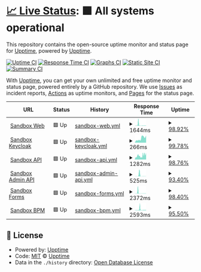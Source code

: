 # [📈 Live Status](https://app3.aot-technologies.com): <!--live status--> **🟩 All systems operational**

This repository contains the open-source uptime monitor and status page for [Upptime](https://upptime.js.org), powered by [Upptime](https://github.com/upptime/upptime).

[![Uptime CI](https://github.com/AOT-Technologies/forms-flow-ai/workflows/Uptime%20CI/badge.svg)](https://github.com/AOT-Technologies/forms-flow-ai/actions?query=workflow%3A%22Uptime+CI%22)
[![Response Time CI](https://github.com/AOT-Technologies/forms-flow-ai/workflows/Response%20Time%20CI/badge.svg)](https://github.com/AOT-Technologies/forms-flow-ai/actions?query=workflow%3A%22Response+Time+CI%22)
[![Graphs CI](https://github.com/AOT-Technologies/forms-flow-ai/workflows/Graphs%20CI/badge.svg)](https://github.com/AOT-Technologies/forms-flow-ai/actions?query=workflow%3A%22Graphs+CI%22)
[![Static Site CI](https://github.com/AOT-Technologies/forms-flow-ai/workflows/Static%20Site%20CI/badge.svg)](https://github.com/AOT-Technologies/forms-flow-ai/actions?query=workflow%3A%22Static+Site+CI%22)
[![Summary CI](https://github.com/AOT-Technologies/forms-flow-ai/workflows/Summary%20CI/badge.svg)](https://github.com/AOT-Technologies/forms-flow-ai/actions?query=workflow%3A%22Summary+CI%22)

With [Upptime](https://upptime.js.org), you can get your own unlimited and free uptime monitor and status page, powered entirely by a GitHub repository. We use [Issues](https://github.com/upptime/upptime/issues) as incident reports, [Actions](https://github.com/AOT-Technologies/forms-flow-ai/actions) as uptime monitors, and [Pages](https://app3.aot-technologies.com) for the status page.

<!--start: status pages-->
<!-- This summary is generated by Upptime (https://github.com/upptime/upptime) -->
<!-- Do not edit this manually, your changes will be overwritten -->
<!-- prettier-ignore -->
| URL | Status | History | Response Time | Uptime |
| --- | ------ | ------- | ------------- | ------ |
| <img alt="" src="https://icons.duckduckgo.com/ip3/app3.aot-technologies.com.ico" height="13"> [Sandbox Web](https://app3.aot-technologies.com/tenant/formsflowai) | 🟩 Up | [sandbox-web.yml](https://github.com/AOT-Technologies/forms-flow-upptime/commits/HEAD/history/sandbox-web.yml) | <details><summary><img alt="Response time graph" src="./graphs/sandbox-web/response-time-week.png" height="20"> 1644ms</summary><br><a href="https://AOT-Technologies.github.io/forms-flow-upptime/history/sandbox-web"><img alt="Response time 879" src="https://img.shields.io/endpoint?url=https%3A%2F%2Fraw.githubusercontent.com%2FAOT-Technologies%2Fforms-flow-upptime%2FHEAD%2Fapi%2Fsandbox-web%2Fresponse-time.json"></a><br><a href="https://AOT-Technologies.github.io/forms-flow-upptime/history/sandbox-web"><img alt="24-hour response time 2624" src="https://img.shields.io/endpoint?url=https%3A%2F%2Fraw.githubusercontent.com%2FAOT-Technologies%2Fforms-flow-upptime%2FHEAD%2Fapi%2Fsandbox-web%2Fresponse-time-day.json"></a><br><a href="https://AOT-Technologies.github.io/forms-flow-upptime/history/sandbox-web"><img alt="7-day response time 1644" src="https://img.shields.io/endpoint?url=https%3A%2F%2Fraw.githubusercontent.com%2FAOT-Technologies%2Fforms-flow-upptime%2FHEAD%2Fapi%2Fsandbox-web%2Fresponse-time-week.json"></a><br><a href="https://AOT-Technologies.github.io/forms-flow-upptime/history/sandbox-web"><img alt="30-day response time 879" src="https://img.shields.io/endpoint?url=https%3A%2F%2Fraw.githubusercontent.com%2FAOT-Technologies%2Fforms-flow-upptime%2FHEAD%2Fapi%2Fsandbox-web%2Fresponse-time-month.json"></a><br><a href="https://AOT-Technologies.github.io/forms-flow-upptime/history/sandbox-web"><img alt="1-year response time 879" src="https://img.shields.io/endpoint?url=https%3A%2F%2Fraw.githubusercontent.com%2FAOT-Technologies%2Fforms-flow-upptime%2FHEAD%2Fapi%2Fsandbox-web%2Fresponse-time-year.json"></a></details> | <details><summary><a href="https://AOT-Technologies.github.io/forms-flow-upptime/history/sandbox-web">98.92%</a></summary><a href="https://AOT-Technologies.github.io/forms-flow-upptime/history/sandbox-web"><img alt="All-time uptime 97.24%" src="https://img.shields.io/endpoint?url=https%3A%2F%2Fraw.githubusercontent.com%2FAOT-Technologies%2Fforms-flow-upptime%2FHEAD%2Fapi%2Fsandbox-web%2Fuptime.json"></a><br><a href="https://AOT-Technologies.github.io/forms-flow-upptime/history/sandbox-web"><img alt="24-hour uptime 93.91%" src="https://img.shields.io/endpoint?url=https%3A%2F%2Fraw.githubusercontent.com%2FAOT-Technologies%2Fforms-flow-upptime%2FHEAD%2Fapi%2Fsandbox-web%2Fuptime-day.json"></a><br><a href="https://AOT-Technologies.github.io/forms-flow-upptime/history/sandbox-web"><img alt="7-day uptime 98.92%" src="https://img.shields.io/endpoint?url=https%3A%2F%2Fraw.githubusercontent.com%2FAOT-Technologies%2Fforms-flow-upptime%2FHEAD%2Fapi%2Fsandbox-web%2Fuptime-week.json"></a><br><a href="https://AOT-Technologies.github.io/forms-flow-upptime/history/sandbox-web"><img alt="30-day uptime 97.24%" src="https://img.shields.io/endpoint?url=https%3A%2F%2Fraw.githubusercontent.com%2FAOT-Technologies%2Fforms-flow-upptime%2FHEAD%2Fapi%2Fsandbox-web%2Fuptime-month.json"></a><br><a href="https://AOT-Technologies.github.io/forms-flow-upptime/history/sandbox-web"><img alt="1-year uptime 97.24%" src="https://img.shields.io/endpoint?url=https%3A%2F%2Fraw.githubusercontent.com%2FAOT-Technologies%2Fforms-flow-upptime%2FHEAD%2Fapi%2Fsandbox-web%2Fuptime-year.json"></a></details>
| <img alt="" src="https://icons.duckduckgo.com/ip3/iam3.aot-technologies.com.ico" height="13"> [Sandbox Keycloak](https://iam3.aot-technologies.com/auth/realms/multitenant-app3/.well-known/openid-configuration) | 🟩 Up | [sandbox-keycloak.yml](https://github.com/AOT-Technologies/forms-flow-upptime/commits/HEAD/history/sandbox-keycloak.yml) | <details><summary><img alt="Response time graph" src="./graphs/sandbox-keycloak/response-time-week.png" height="20"> 266ms</summary><br><a href="https://AOT-Technologies.github.io/forms-flow-upptime/history/sandbox-keycloak"><img alt="Response time 449" src="https://img.shields.io/endpoint?url=https%3A%2F%2Fraw.githubusercontent.com%2FAOT-Technologies%2Fforms-flow-upptime%2FHEAD%2Fapi%2Fsandbox-keycloak%2Fresponse-time.json"></a><br><a href="https://AOT-Technologies.github.io/forms-flow-upptime/history/sandbox-keycloak"><img alt="24-hour response time 306" src="https://img.shields.io/endpoint?url=https%3A%2F%2Fraw.githubusercontent.com%2FAOT-Technologies%2Fforms-flow-upptime%2FHEAD%2Fapi%2Fsandbox-keycloak%2Fresponse-time-day.json"></a><br><a href="https://AOT-Technologies.github.io/forms-flow-upptime/history/sandbox-keycloak"><img alt="7-day response time 266" src="https://img.shields.io/endpoint?url=https%3A%2F%2Fraw.githubusercontent.com%2FAOT-Technologies%2Fforms-flow-upptime%2FHEAD%2Fapi%2Fsandbox-keycloak%2Fresponse-time-week.json"></a><br><a href="https://AOT-Technologies.github.io/forms-flow-upptime/history/sandbox-keycloak"><img alt="30-day response time 449" src="https://img.shields.io/endpoint?url=https%3A%2F%2Fraw.githubusercontent.com%2FAOT-Technologies%2Fforms-flow-upptime%2FHEAD%2Fapi%2Fsandbox-keycloak%2Fresponse-time-month.json"></a><br><a href="https://AOT-Technologies.github.io/forms-flow-upptime/history/sandbox-keycloak"><img alt="1-year response time 449" src="https://img.shields.io/endpoint?url=https%3A%2F%2Fraw.githubusercontent.com%2FAOT-Technologies%2Fforms-flow-upptime%2FHEAD%2Fapi%2Fsandbox-keycloak%2Fresponse-time-year.json"></a></details> | <details><summary><a href="https://AOT-Technologies.github.io/forms-flow-upptime/history/sandbox-keycloak">99.78%</a></summary><a href="https://AOT-Technologies.github.io/forms-flow-upptime/history/sandbox-keycloak"><img alt="All-time uptime 97.59%" src="https://img.shields.io/endpoint?url=https%3A%2F%2Fraw.githubusercontent.com%2FAOT-Technologies%2Fforms-flow-upptime%2FHEAD%2Fapi%2Fsandbox-keycloak%2Fuptime.json"></a><br><a href="https://AOT-Technologies.github.io/forms-flow-upptime/history/sandbox-keycloak"><img alt="24-hour uptime 98.48%" src="https://img.shields.io/endpoint?url=https%3A%2F%2Fraw.githubusercontent.com%2FAOT-Technologies%2Fforms-flow-upptime%2FHEAD%2Fapi%2Fsandbox-keycloak%2Fuptime-day.json"></a><br><a href="https://AOT-Technologies.github.io/forms-flow-upptime/history/sandbox-keycloak"><img alt="7-day uptime 99.78%" src="https://img.shields.io/endpoint?url=https%3A%2F%2Fraw.githubusercontent.com%2FAOT-Technologies%2Fforms-flow-upptime%2FHEAD%2Fapi%2Fsandbox-keycloak%2Fuptime-week.json"></a><br><a href="https://AOT-Technologies.github.io/forms-flow-upptime/history/sandbox-keycloak"><img alt="30-day uptime 97.59%" src="https://img.shields.io/endpoint?url=https%3A%2F%2Fraw.githubusercontent.com%2FAOT-Technologies%2Fforms-flow-upptime%2FHEAD%2Fapi%2Fsandbox-keycloak%2Fuptime-month.json"></a><br><a href="https://AOT-Technologies.github.io/forms-flow-upptime/history/sandbox-keycloak"><img alt="1-year uptime 97.59%" src="https://img.shields.io/endpoint?url=https%3A%2F%2Fraw.githubusercontent.com%2FAOT-Technologies%2Fforms-flow-upptime%2FHEAD%2Fapi%2Fsandbox-keycloak%2Fuptime-year.json"></a></details>
| <img alt="" src="https://icons.duckduckgo.com/ip3/app3.aot-technologies.com.ico" height="13"> [Sandbox API](https://app3.aot-technologies.com/api/) | 🟩 Up | [sandbox-api.yml](https://github.com/AOT-Technologies/forms-flow-upptime/commits/HEAD/history/sandbox-api.yml) | <details><summary><img alt="Response time graph" src="./graphs/sandbox-api/response-time-week.png" height="20"> 1282ms</summary><br><a href="https://AOT-Technologies.github.io/forms-flow-upptime/history/sandbox-api"><img alt="Response time 784" src="https://img.shields.io/endpoint?url=https%3A%2F%2Fraw.githubusercontent.com%2FAOT-Technologies%2Fforms-flow-upptime%2FHEAD%2Fapi%2Fsandbox-api%2Fresponse-time.json"></a><br><a href="https://AOT-Technologies.github.io/forms-flow-upptime/history/sandbox-api"><img alt="24-hour response time 3577" src="https://img.shields.io/endpoint?url=https%3A%2F%2Fraw.githubusercontent.com%2FAOT-Technologies%2Fforms-flow-upptime%2FHEAD%2Fapi%2Fsandbox-api%2Fresponse-time-day.json"></a><br><a href="https://AOT-Technologies.github.io/forms-flow-upptime/history/sandbox-api"><img alt="7-day response time 1282" src="https://img.shields.io/endpoint?url=https%3A%2F%2Fraw.githubusercontent.com%2FAOT-Technologies%2Fforms-flow-upptime%2FHEAD%2Fapi%2Fsandbox-api%2Fresponse-time-week.json"></a><br><a href="https://AOT-Technologies.github.io/forms-flow-upptime/history/sandbox-api"><img alt="30-day response time 784" src="https://img.shields.io/endpoint?url=https%3A%2F%2Fraw.githubusercontent.com%2FAOT-Technologies%2Fforms-flow-upptime%2FHEAD%2Fapi%2Fsandbox-api%2Fresponse-time-month.json"></a><br><a href="https://AOT-Technologies.github.io/forms-flow-upptime/history/sandbox-api"><img alt="1-year response time 784" src="https://img.shields.io/endpoint?url=https%3A%2F%2Fraw.githubusercontent.com%2FAOT-Technologies%2Fforms-flow-upptime%2FHEAD%2Fapi%2Fsandbox-api%2Fresponse-time-year.json"></a></details> | <details><summary><a href="https://AOT-Technologies.github.io/forms-flow-upptime/history/sandbox-api">98.76%</a></summary><a href="https://AOT-Technologies.github.io/forms-flow-upptime/history/sandbox-api"><img alt="All-time uptime 99.38%" src="https://img.shields.io/endpoint?url=https%3A%2F%2Fraw.githubusercontent.com%2FAOT-Technologies%2Fforms-flow-upptime%2FHEAD%2Fapi%2Fsandbox-api%2Fuptime.json"></a><br><a href="https://AOT-Technologies.github.io/forms-flow-upptime/history/sandbox-api"><img alt="24-hour uptime 93.94%" src="https://img.shields.io/endpoint?url=https%3A%2F%2Fraw.githubusercontent.com%2FAOT-Technologies%2Fforms-flow-upptime%2FHEAD%2Fapi%2Fsandbox-api%2Fuptime-day.json"></a><br><a href="https://AOT-Technologies.github.io/forms-flow-upptime/history/sandbox-api"><img alt="7-day uptime 98.76%" src="https://img.shields.io/endpoint?url=https%3A%2F%2Fraw.githubusercontent.com%2FAOT-Technologies%2Fforms-flow-upptime%2FHEAD%2Fapi%2Fsandbox-api%2Fuptime-week.json"></a><br><a href="https://AOT-Technologies.github.io/forms-flow-upptime/history/sandbox-api"><img alt="30-day uptime 99.38%" src="https://img.shields.io/endpoint?url=https%3A%2F%2Fraw.githubusercontent.com%2FAOT-Technologies%2Fforms-flow-upptime%2FHEAD%2Fapi%2Fsandbox-api%2Fuptime-month.json"></a><br><a href="https://AOT-Technologies.github.io/forms-flow-upptime/history/sandbox-api"><img alt="1-year uptime 99.38%" src="https://img.shields.io/endpoint?url=https%3A%2F%2Fraw.githubusercontent.com%2FAOT-Technologies%2Fforms-flow-upptime%2FHEAD%2Fapi%2Fsandbox-api%2Fuptime-year.json"></a></details>
| <img alt="" src="https://icons.duckduckgo.com/ip3/app3.aot-technologies.com.ico" height="13"> [Sandbox Admin API](https://app3.aot-technologies.com/adminapi/api/v1/swagger.json) | 🟩 Up | [sandbox-admin-api.yml](https://github.com/AOT-Technologies/forms-flow-upptime/commits/HEAD/history/sandbox-admin-api.yml) | <details><summary><img alt="Response time graph" src="./graphs/sandbox-admin-api/response-time-week.png" height="20"> 525ms</summary><br><a href="https://AOT-Technologies.github.io/forms-flow-upptime/history/sandbox-admin-api"><img alt="Response time 335" src="https://img.shields.io/endpoint?url=https%3A%2F%2Fraw.githubusercontent.com%2FAOT-Technologies%2Fforms-flow-upptime%2FHEAD%2Fapi%2Fsandbox-admin-api%2Fresponse-time.json"></a><br><a href="https://AOT-Technologies.github.io/forms-flow-upptime/history/sandbox-admin-api"><img alt="24-hour response time 53" src="https://img.shields.io/endpoint?url=https%3A%2F%2Fraw.githubusercontent.com%2FAOT-Technologies%2Fforms-flow-upptime%2FHEAD%2Fapi%2Fsandbox-admin-api%2Fresponse-time-day.json"></a><br><a href="https://AOT-Technologies.github.io/forms-flow-upptime/history/sandbox-admin-api"><img alt="7-day response time 525" src="https://img.shields.io/endpoint?url=https%3A%2F%2Fraw.githubusercontent.com%2FAOT-Technologies%2Fforms-flow-upptime%2FHEAD%2Fapi%2Fsandbox-admin-api%2Fresponse-time-week.json"></a><br><a href="https://AOT-Technologies.github.io/forms-flow-upptime/history/sandbox-admin-api"><img alt="30-day response time 335" src="https://img.shields.io/endpoint?url=https%3A%2F%2Fraw.githubusercontent.com%2FAOT-Technologies%2Fforms-flow-upptime%2FHEAD%2Fapi%2Fsandbox-admin-api%2Fresponse-time-month.json"></a><br><a href="https://AOT-Technologies.github.io/forms-flow-upptime/history/sandbox-admin-api"><img alt="1-year response time 335" src="https://img.shields.io/endpoint?url=https%3A%2F%2Fraw.githubusercontent.com%2FAOT-Technologies%2Fforms-flow-upptime%2FHEAD%2Fapi%2Fsandbox-admin-api%2Fresponse-time-year.json"></a></details> | <details><summary><a href="https://AOT-Technologies.github.io/forms-flow-upptime/history/sandbox-admin-api">93.40%</a></summary><a href="https://AOT-Technologies.github.io/forms-flow-upptime/history/sandbox-admin-api"><img alt="All-time uptime 96.72%" src="https://img.shields.io/endpoint?url=https%3A%2F%2Fraw.githubusercontent.com%2FAOT-Technologies%2Fforms-flow-upptime%2FHEAD%2Fapi%2Fsandbox-admin-api%2Fuptime.json"></a><br><a href="https://AOT-Technologies.github.io/forms-flow-upptime/history/sandbox-admin-api"><img alt="24-hour uptime 96.57%" src="https://img.shields.io/endpoint?url=https%3A%2F%2Fraw.githubusercontent.com%2FAOT-Technologies%2Fforms-flow-upptime%2FHEAD%2Fapi%2Fsandbox-admin-api%2Fuptime-day.json"></a><br><a href="https://AOT-Technologies.github.io/forms-flow-upptime/history/sandbox-admin-api"><img alt="7-day uptime 93.40%" src="https://img.shields.io/endpoint?url=https%3A%2F%2Fraw.githubusercontent.com%2FAOT-Technologies%2Fforms-flow-upptime%2FHEAD%2Fapi%2Fsandbox-admin-api%2Fuptime-week.json"></a><br><a href="https://AOT-Technologies.github.io/forms-flow-upptime/history/sandbox-admin-api"><img alt="30-day uptime 96.72%" src="https://img.shields.io/endpoint?url=https%3A%2F%2Fraw.githubusercontent.com%2FAOT-Technologies%2Fforms-flow-upptime%2FHEAD%2Fapi%2Fsandbox-admin-api%2Fuptime-month.json"></a><br><a href="https://AOT-Technologies.github.io/forms-flow-upptime/history/sandbox-admin-api"><img alt="1-year uptime 96.72%" src="https://img.shields.io/endpoint?url=https%3A%2F%2Fraw.githubusercontent.com%2FAOT-Technologies%2Fforms-flow-upptime%2FHEAD%2Fapi%2Fsandbox-admin-api%2Fuptime-year.json"></a></details>
| <img alt="" src="https://icons.duckduckgo.com/ip3/forms3.aot-technologies.com.ico" height="13"> [Sandbox Forms](https://forms3.aot-technologies.com/) | 🟩 Up | [sandbox-forms.yml](https://github.com/AOT-Technologies/forms-flow-upptime/commits/HEAD/history/sandbox-forms.yml) | <details><summary><img alt="Response time graph" src="./graphs/sandbox-forms/response-time-week.png" height="20"> 2372ms</summary><br><a href="https://AOT-Technologies.github.io/forms-flow-upptime/history/sandbox-forms"><img alt="Response time 1489" src="https://img.shields.io/endpoint?url=https%3A%2F%2Fraw.githubusercontent.com%2FAOT-Technologies%2Fforms-flow-upptime%2FHEAD%2Fapi%2Fsandbox-forms%2Fresponse-time.json"></a><br><a href="https://AOT-Technologies.github.io/forms-flow-upptime/history/sandbox-forms"><img alt="24-hour response time 4216" src="https://img.shields.io/endpoint?url=https%3A%2F%2Fraw.githubusercontent.com%2FAOT-Technologies%2Fforms-flow-upptime%2FHEAD%2Fapi%2Fsandbox-forms%2Fresponse-time-day.json"></a><br><a href="https://AOT-Technologies.github.io/forms-flow-upptime/history/sandbox-forms"><img alt="7-day response time 2372" src="https://img.shields.io/endpoint?url=https%3A%2F%2Fraw.githubusercontent.com%2FAOT-Technologies%2Fforms-flow-upptime%2FHEAD%2Fapi%2Fsandbox-forms%2Fresponse-time-week.json"></a><br><a href="https://AOT-Technologies.github.io/forms-flow-upptime/history/sandbox-forms"><img alt="30-day response time 1489" src="https://img.shields.io/endpoint?url=https%3A%2F%2Fraw.githubusercontent.com%2FAOT-Technologies%2Fforms-flow-upptime%2FHEAD%2Fapi%2Fsandbox-forms%2Fresponse-time-month.json"></a><br><a href="https://AOT-Technologies.github.io/forms-flow-upptime/history/sandbox-forms"><img alt="1-year response time 1489" src="https://img.shields.io/endpoint?url=https%3A%2F%2Fraw.githubusercontent.com%2FAOT-Technologies%2Fforms-flow-upptime%2FHEAD%2Fapi%2Fsandbox-forms%2Fresponse-time-year.json"></a></details> | <details><summary><a href="https://AOT-Technologies.github.io/forms-flow-upptime/history/sandbox-forms">98.40%</a></summary><a href="https://AOT-Technologies.github.io/forms-flow-upptime/history/sandbox-forms"><img alt="All-time uptime 99.11%" src="https://img.shields.io/endpoint?url=https%3A%2F%2Fraw.githubusercontent.com%2FAOT-Technologies%2Fforms-flow-upptime%2FHEAD%2Fapi%2Fsandbox-forms%2Fuptime.json"></a><br><a href="https://AOT-Technologies.github.io/forms-flow-upptime/history/sandbox-forms"><img alt="24-hour uptime 91.35%" src="https://img.shields.io/endpoint?url=https%3A%2F%2Fraw.githubusercontent.com%2FAOT-Technologies%2Fforms-flow-upptime%2FHEAD%2Fapi%2Fsandbox-forms%2Fuptime-day.json"></a><br><a href="https://AOT-Technologies.github.io/forms-flow-upptime/history/sandbox-forms"><img alt="7-day uptime 98.40%" src="https://img.shields.io/endpoint?url=https%3A%2F%2Fraw.githubusercontent.com%2FAOT-Technologies%2Fforms-flow-upptime%2FHEAD%2Fapi%2Fsandbox-forms%2Fuptime-week.json"></a><br><a href="https://AOT-Technologies.github.io/forms-flow-upptime/history/sandbox-forms"><img alt="30-day uptime 99.11%" src="https://img.shields.io/endpoint?url=https%3A%2F%2Fraw.githubusercontent.com%2FAOT-Technologies%2Fforms-flow-upptime%2FHEAD%2Fapi%2Fsandbox-forms%2Fuptime-month.json"></a><br><a href="https://AOT-Technologies.github.io/forms-flow-upptime/history/sandbox-forms"><img alt="1-year uptime 99.11%" src="https://img.shields.io/endpoint?url=https%3A%2F%2Fraw.githubusercontent.com%2FAOT-Technologies%2Fforms-flow-upptime%2FHEAD%2Fapi%2Fsandbox-forms%2Fuptime-year.json"></a></details>
| <img alt="" src="https://icons.duckduckgo.com/ip3/bpm3.aot-technologies.com.ico" height="13"> [Sandbox BPM](https://bpm3.aot-technologies.com/camunda/) | 🟩 Up | [sandbox-bpm.yml](https://github.com/AOT-Technologies/forms-flow-upptime/commits/HEAD/history/sandbox-bpm.yml) | <details><summary><img alt="Response time graph" src="./graphs/sandbox-bpm/response-time-week.png" height="20"> 2593ms</summary><br><a href="https://AOT-Technologies.github.io/forms-flow-upptime/history/sandbox-bpm"><img alt="Response time 1675" src="https://img.shields.io/endpoint?url=https%3A%2F%2Fraw.githubusercontent.com%2FAOT-Technologies%2Fforms-flow-upptime%2FHEAD%2Fapi%2Fsandbox-bpm%2Fresponse-time.json"></a><br><a href="https://AOT-Technologies.github.io/forms-flow-upptime/history/sandbox-bpm"><img alt="24-hour response time 6699" src="https://img.shields.io/endpoint?url=https%3A%2F%2Fraw.githubusercontent.com%2FAOT-Technologies%2Fforms-flow-upptime%2FHEAD%2Fapi%2Fsandbox-bpm%2Fresponse-time-day.json"></a><br><a href="https://AOT-Technologies.github.io/forms-flow-upptime/history/sandbox-bpm"><img alt="7-day response time 2593" src="https://img.shields.io/endpoint?url=https%3A%2F%2Fraw.githubusercontent.com%2FAOT-Technologies%2Fforms-flow-upptime%2FHEAD%2Fapi%2Fsandbox-bpm%2Fresponse-time-week.json"></a><br><a href="https://AOT-Technologies.github.io/forms-flow-upptime/history/sandbox-bpm"><img alt="30-day response time 1675" src="https://img.shields.io/endpoint?url=https%3A%2F%2Fraw.githubusercontent.com%2FAOT-Technologies%2Fforms-flow-upptime%2FHEAD%2Fapi%2Fsandbox-bpm%2Fresponse-time-month.json"></a><br><a href="https://AOT-Technologies.github.io/forms-flow-upptime/history/sandbox-bpm"><img alt="1-year response time 1675" src="https://img.shields.io/endpoint?url=https%3A%2F%2Fraw.githubusercontent.com%2FAOT-Technologies%2Fforms-flow-upptime%2FHEAD%2Fapi%2Fsandbox-bpm%2Fresponse-time-year.json"></a></details> | <details><summary><a href="https://AOT-Technologies.github.io/forms-flow-upptime/history/sandbox-bpm">95.50%</a></summary><a href="https://AOT-Technologies.github.io/forms-flow-upptime/history/sandbox-bpm"><img alt="All-time uptime 97.67%" src="https://img.shields.io/endpoint?url=https%3A%2F%2Fraw.githubusercontent.com%2FAOT-Technologies%2Fforms-flow-upptime%2FHEAD%2Fapi%2Fsandbox-bpm%2Fuptime.json"></a><br><a href="https://AOT-Technologies.github.io/forms-flow-upptime/history/sandbox-bpm"><img alt="24-hour uptime 86.68%" src="https://img.shields.io/endpoint?url=https%3A%2F%2Fraw.githubusercontent.com%2FAOT-Technologies%2Fforms-flow-upptime%2FHEAD%2Fapi%2Fsandbox-bpm%2Fuptime-day.json"></a><br><a href="https://AOT-Technologies.github.io/forms-flow-upptime/history/sandbox-bpm"><img alt="7-day uptime 95.50%" src="https://img.shields.io/endpoint?url=https%3A%2F%2Fraw.githubusercontent.com%2FAOT-Technologies%2Fforms-flow-upptime%2FHEAD%2Fapi%2Fsandbox-bpm%2Fuptime-week.json"></a><br><a href="https://AOT-Technologies.github.io/forms-flow-upptime/history/sandbox-bpm"><img alt="30-day uptime 97.67%" src="https://img.shields.io/endpoint?url=https%3A%2F%2Fraw.githubusercontent.com%2FAOT-Technologies%2Fforms-flow-upptime%2FHEAD%2Fapi%2Fsandbox-bpm%2Fuptime-month.json"></a><br><a href="https://AOT-Technologies.github.io/forms-flow-upptime/history/sandbox-bpm"><img alt="1-year uptime 97.67%" src="https://img.shields.io/endpoint?url=https%3A%2F%2Fraw.githubusercontent.com%2FAOT-Technologies%2Fforms-flow-upptime%2FHEAD%2Fapi%2Fsandbox-bpm%2Fuptime-year.json"></a></details>

<!--end: status pages-->

## 📄 License

- Powered by: [Upptime](https://github.com/upptime/upptime)
- Code: [MIT](./LICENSE) © [Upptime](https://upptime.js.org)
- Data in the `./history` directory: [Open Database License](https://opendatacommons.org/licenses/odbl/1-0/)
